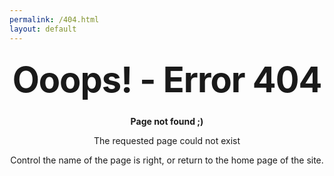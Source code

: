```yaml
---
permalink: /404.html
layout: default
---
```


<style type="text/css" media="screen">
  .container {
    margin: 10px auto;
    max-width: 600px;
    text-align: center;
  }
  h1 {
    margin: 30px 0;
    font-size: 4em;
    line-height: 1;
    letter-spacing: -1px;
  }
</style>

<div class="container">
  <h1>Ooops! - Error 404</h1>

  <p><strong>Page not found ;)</strong></p>
  <p>The requested page could not exist</p>
  <p>Control the name of the page is right, or return to the home page of the site.</a></p>
</div>
